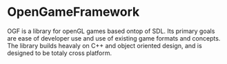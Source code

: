 OpenGameFramework
=================

OGF is a library for openGL games based ontop of SDL. Its primary goals are ease of developer use and use of existing game formats and concepts. The library builds heavaly on C++ and object oriented design, and is designed to be totaly cross platform.
